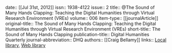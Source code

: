date:: [[Jul 31st, 2012]]
issn:: 1938-4122
issue:: 2
title:: @The Sound of Many Hands Clapping: Teaching the Digital Humanities through Virtual Research Environment (VREs)
volume:: 006
item-type:: [[journalArticle]]
original-title:: The Sound of Many Hands Clapping: Teaching the Digital Humanities through Virtual Research Environment (VREs)
short-title:: The Sound of Many Hands Clapping
publication-title:: Digital Humanities Quarterly
journal-abbreviation:: DHQ
authors:: [[Craig Bellamy]]
links:: [Local library](zotero://select/groups/2386895/items/GQTICMB4), [Web library](https://www.zotero.org/groups/2386895/items/GQTICMB4)
